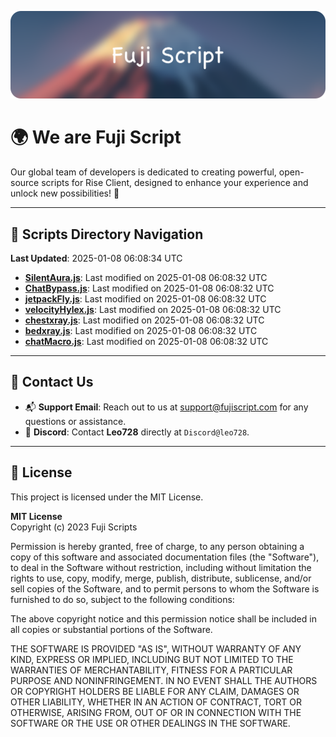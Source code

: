 ![Banner](.github/b.webp)

# 🌍 **We are Fuji Script**

Our global team of developers is dedicated to creating powerful, open-source scripts for Rise Client, designed to enhance your experience and unlock new possibilities! 🌟

---
<!-- SCRIPTS_NAVIGATION_START -->
## 📂 **Scripts Directory Navigation**

**Last Updated**: 2025-01-08 06:08:34 UTC

- **[SilentAura.js](scripts/SilentAura.js)**: Last modified on 2025-01-08 06:08:32 UTC
- **[ChatBypass.js](scripts/ChatBypass.js)**: Last modified on 2025-01-08 06:08:32 UTC
- **[jetpackFly.js](scripts/jetpackFly.js)**: Last modified on 2025-01-08 06:08:32 UTC
- **[velocityHylex.js](scripts/velocityHylex.js)**: Last modified on 2025-01-08 06:08:32 UTC
- **[chestxray.js](scripts/chestxray.js)**: Last modified on 2025-01-08 06:08:32 UTC
- **[bedxray.js](scripts/bedxray.js)**: Last modified on 2025-01-08 06:08:32 UTC
- **[chatMacro.js](scripts/chatMacro.js)**: Last modified on 2025-01-08 06:08:32 UTC

<!-- SCRIPTS_NAVIGATION_END -->

---

## 💬 **Contact Us**  
- 📬 **Support Email**: Reach out to us at [support@fujiscript.com](mailto:support@fujiscript.com) for any questions or assistance.  
- 💬 **Discord**: Contact **Leo728** directly at `Discord@leo728`.

---

## 📜 **License**

This project is licensed under the MIT License.  

**MIT License**  
Copyright (c) 2023 Fuji Scripts  

Permission is hereby granted, free of charge, to any person obtaining a copy of this software and associated documentation files (the "Software"), to deal in the Software without restriction, including without limitation the rights to use, copy, modify, merge, publish, distribute, sublicense, and/or sell copies of the Software, and to permit persons to whom the Software is furnished to do so, subject to the following conditions:  

The above copyright notice and this permission notice shall be included in all copies or substantial portions of the Software.  

THE SOFTWARE IS PROVIDED "AS IS", WITHOUT WARRANTY OF ANY KIND, EXPRESS OR IMPLIED, INCLUDING BUT NOT LIMITED TO THE WARRANTIES OF MERCHANTABILITY, FITNESS FOR A PARTICULAR PURPOSE AND NONINFRINGEMENT. IN NO EVENT SHALL THE AUTHORS OR COPYRIGHT HOLDERS BE LIABLE FOR ANY CLAIM, DAMAGES OR OTHER LIABILITY, WHETHER IN AN ACTION OF CONTRACT, TORT OR OTHERWISE, ARISING FROM, OUT OF OR IN CONNECTION WITH THE SOFTWARE OR THE USE OR OTHER DEALINGS IN THE SOFTWARE.  
